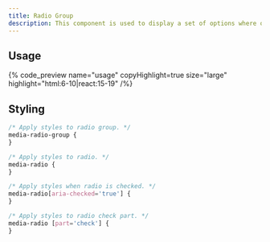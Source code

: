 ```yaml
---
title: Radio Group
description: This component is used to display a set of options where only one can be checked.
---
```


## Usage

{% code_preview name="usage" copyHighlight=true size="large" highlight="html:6-10|react:15-19" /%}

## Styling

```css
/* Apply styles to radio group. */
media-radio-group {
}

/* Apply styles to radio. */
media-radio {
}

/* Apply styles when radio is checked. */
media-radio[aria-checked='true'] {
}

/* Apply styles to radio check part. */
media-radio [part='check'] {
}
```
